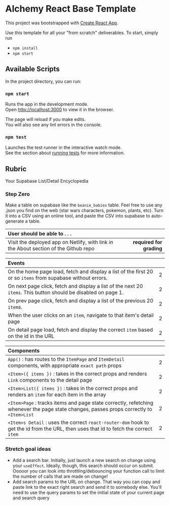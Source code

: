 # Alchemy React Base Template

This project was bootstrapped with [Create React App](https://github.com/facebook/create-react-app).

Use this template for all your "from scratch" deliverables. To start, simply run

- `npm install`
- `npm start`

## Available Scripts

In the project directory, you can run:

### `npm start`

Runs the app in the development mode.\
Open [http://localhost:3000](http://localhost:3000) to view it in the browser.

The page will reload if you make edits.\
You will also see any lint errors in the console.

### `npm test`

Launches the test runner in the interactive watch mode.\
See the section about [running tests](https://facebook.github.io/create-react-app/docs/running-tests) for more information.

## Rubric

Your Supabase List/Detail Encyclopedia

### Step Zero

Make a table on supabase like the `beanie_babies` table. Feel free to use any .json you find on the web (star wars characters, pokemon, plants, etc). Turn it into a CSV using an online tool, and paste the CSV into supabase to auto-generate a table.

| User should be able to . . .                                                         |             |
| :----------------------------------------------------------------------------------- | ----------: |
| Visit the deployed app on Netlify, with link in the About section of the Github repo |  **required for grading** |

| Events                                                                                |             |
| :----------------------------------------------------------------------------------- | ----------: |
| On the home page load, fetch and display a list of the first 20 or so `items` from supabase without errors.  |       2 |
| On next page click, fetch and display a list of the next 20 `items`. This button should be disabled on page 1.  |        2 |
| On prev page click, fetch and display a list of the previous 20 `item`s.  |        2 |
| When the user clicks on an `item`, navigate to that item's detail page |        2 |
| On detail page load, fetch and display the correct `item` based on the id in the URL |        2 |

| Components                                                                                |             |
| :----------------------------------------------------------------------------------- | ----------: |
| `App()` : has routes to the `ItemPage` and `ItemDetail` components, with appropriate `exact path` props |2|
| `<Item>({ items })` : takes in the correct props and renders `Link` components to the detail page |2|
| `<Item>List({ items })` : takes in the correct props and renders an `item` for each item in the array |2|
| `<Item>Page` : tracks items and page state correctly, refetching whenever the page state changes, passes props correctly to `<Item>List` |2|
| `<Item>s Detail` : uses the correct `react-router-dom` hook to get the id from the URL, then uses that id to fetch the correct `item` |2|

### Stretch goal ideas

- Add a search bar. Initially, just launch a new search on change using your `useEffect`. Ideally, though, this search should occur on submit. Ooooor you can look into throttling/debouncing your function call to limit the number of calls that are made on change!
- Add search params to the URL on change. That way you can copy and paste link to the exact right search and send it to somebody else. You'll need to use the query params to set the initial state of your current page and search query
